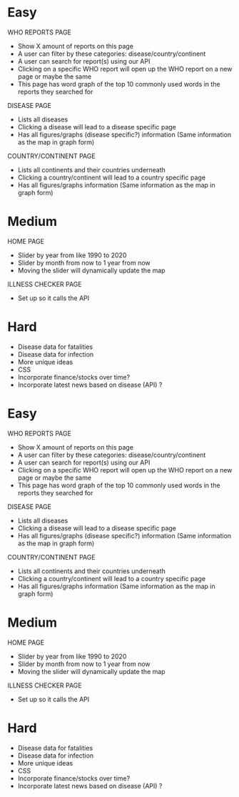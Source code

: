 # Easy

WHO REPORTS PAGE
- Show X amount of reports on this page
- A user can filter by these categories: disease/country/continent
- A user can search for report(s) using our API
- Clicking on a specific WHO report will open up the WHO report on a new page or maybe the same
- This page has word graph of the top 10 commonly used words in the reports they searched for

DISEASE PAGE
- Lists all diseases
- Clicking a disease will lead to a disease specific page
- Has all figures/graphs (disease specific?) information (Same information as the map in graph form)

COUNTRY/CONTINENT PAGE
- Lists all continents and their countries underneath
- Clicking a country/continent will lead to a country specific page
- Has all figures/graphs information (Same information as the map in graph form)

# Medium

HOME PAGE
- Slider by year from like 1990 to 2020
- Slider by month from now to 1 year from now
- Moving the slider will dynamically update the map

ILLNESS CHECKER PAGE
- Set up so it calls the API

# Hard

- Disease data for fatalities
- Disease data for infection
- More unique ideas
- CSS
- Incorporate finance/stocks over time?
- Incorporate latest news based on disease (API) ?

# Easy

WHO REPORTS PAGE
- Show X amount of reports on this page
- A user can filter by these categories: disease/country/continent
- A user can search for report(s) using our API
- Clicking on a specific WHO report will open up the WHO report on a new page or maybe the same
- This page has word graph of the top 10 commonly used words in the reports they searched for

DISEASE PAGE
- Lists all diseases
- Clicking a disease will lead to a disease specific page
- Has all figures/graphs (disease specific?) information (Same information as the map in graph form)

COUNTRY/CONTINENT PAGE
- Lists all continents and their countries underneath
- Clicking a country/continent will lead to a country specific page
- Has all figures/graphs information (Same information as the map in graph form)

# Medium

HOME PAGE
- Slider by year from like 1990 to 2020
- Slider by month from now to 1 year from now
- Moving the slider will dynamically update the map

ILLNESS CHECKER PAGE
- Set up so it calls the API

# Hard

- Disease data for fatalities
- Disease data for infection
- More unique ideas
- CSS
- Incorporate finance/stocks over time?
- Incorporate latest news based on disease (API) ?

